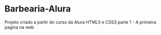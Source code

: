 # Barbearia-Alura
 Projeto criado a partir do curso da Alura HTML5 e CSS3 parte 1 - A primeira pagina na web 
